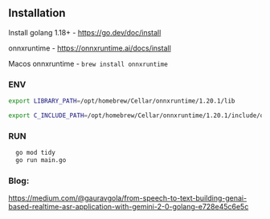 
## Installation

Install golang 1.18+ - https://go.dev/doc/install

onnxruntime - https://onnxruntime.ai/docs/install

Macos onnxruntime - ```brew install onnxruntime```

### ENV
```bash
export LIBRARY_PATH=/opt/homebrew/Cellar/onnxruntime/1.20.1/lib

export C_INCLUDE_PATH=/opt/homebrew/Cellar/onnxruntime/1.20.1/include/onnxruntime
```

### RUN
```bash
  go mod tidy
  go run main.go
```


### Blog:
https://medium.com/@gauravgola/from-speech-to-text-building-genai-based-realtime-asr-application-with-gemini-2-0-golang-e728e45c6e5c